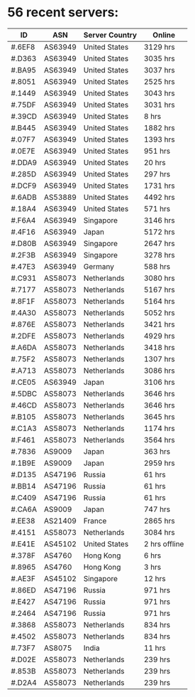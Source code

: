 # 56 recent servers:

| ID | ASN | Server Country | Online |
| ------ | ------ | ------ | ------ |
| #.6EF8 | AS63949 | United States | 3129 hrs |
| #.D363 | AS63949 | United States | 3035 hrs |
| #.BA95 | AS63949 | United States | 3037 hrs |
| #.8051 | AS63949 | United States | 2525 hrs |
| #.1449 | AS63949 | United States | 3043 hrs |
| #.75DF | AS63949 | United States | 3031 hrs |
| #.39CD | AS63949 | United States | 8 hrs |
| #.B445 | AS63949 | United States | 1882 hrs |
| #.07F7 | AS63949 | United States | 1393 hrs |
| #.0E7E | AS63949 | United States | 951 hrs |
| #.DDA9 | AS63949 | United States | 20 hrs |
| #.285D | AS63949 | United States | 297 hrs |
| #.DCF9 | AS63949 | United States | 1731 hrs |
| #.6ADB | AS53889 | United States | 4492 hrs |
| #.18A4 | AS63949 | United States | 571 hrs |
| #.F6A4 | AS63949 | Singapore | 3146 hrs |
| #.4F16 | AS63949 | Japan | 5172 hrs |
| #.D80B | AS63949 | Singapore | 2647 hrs |
| #.2F3B | AS63949 | Singapore | 3278 hrs |
| #.47E3 | AS63949 | Germany | 588 hrs |
| #.C931 | AS58073 | Netherlands | 3080 hrs |
| #.7177 | AS58073 | Netherlands | 5167 hrs |
| #.8F1F | AS58073 | Netherlands | 5164 hrs |
| #.4A30 | AS58073 | Netherlands | 5052 hrs |
| #.876E | AS58073 | Netherlands | 3421 hrs |
| #.2DFE | AS58073 | Netherlands | 4929 hrs |
| #.A6DA | AS58073 | Netherlands | 3418 hrs |
| #.75F2 | AS58073 | Netherlands | 1307 hrs |
| #.A713 | AS58073 | Netherlands | 3086 hrs |
| #.CE05 | AS63949 | Japan | 3106 hrs |
| #.5DBC | AS58073 | Netherlands | 3646 hrs |
| #.46CD | AS58073 | Netherlands | 3646 hrs |
| #.B105 | AS58073 | Netherlands | 3645 hrs |
| #.C1A3 | AS58073 | Netherlands | 1174 hrs |
| #.F461 | AS58073 | Netherlands | 3564 hrs |
| #.7836 | AS9009 | Japan | 363 hrs |
| #.1B9E | AS9009 | Japan | 2959 hrs |
| #.D135 | AS47196 | Russia | 61 hrs |
| #.BB14 | AS47196 | Russia | 61 hrs |
| #.C409 | AS47196 | Russia | 61 hrs |
| #.CA6A | AS9009 | Japan | 747 hrs |
| #.EE38 | AS21409 | France | 2865 hrs |
| #.4151 | AS58073 | Netherlands | 3084 hrs |
| #.E41E | AS45102 | United States | 2 hrs offline |
| #.378F | AS4760 | Hong Kong | 6 hrs |
| #.8965 | AS4760 | Hong Kong | 3 hrs |
| #.AE3F | AS45102 | Singapore | 12 hrs |
| #.86ED | AS47196 | Russia | 971 hrs |
| #.E427 | AS47196 | Russia | 971 hrs |
| #.2464 | AS47196 | Russia | 971 hrs |
| #.3868 | AS58073 | Netherlands | 834 hrs |
| #.4502 | AS58073 | Netherlands | 834 hrs |
| #.73F7 | AS8075 | India | 11 hrs |
| #.D02E | AS58073 | Netherlands | 239 hrs |
| #.853B | AS58073 | Netherlands | 239 hrs |
| #.D2A4 | AS58073 | Netherlands | 239 hrs |

